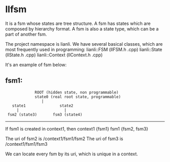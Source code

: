 # llfsm
It is a fsm whose states are tree structure.
A fsm has states which are composed by hierarchy format.
A fsm is also a state type, which can be a part of another fsm.

The project namespace is lianli. We have several basical classes, which are most frequently used in programming:
lianli::FSM  (llFSM.h .cpp)
lianli::State (llState.h .cpp)
lianli::Context (llContext.h .cpp)



It's an example of fsm below:

fsm1:
-------------------------------------------------------
                 ROOT (hidden state, non programmable) 
                 state0 (real root state, programmable)
                    |
       state1               state2   
         |                    |
     fsm2 (state3)       fsm3 (state4)
-------------------------------------------------------

If fsm1 is created in context1, then
context1 {fsm1}
fsm1 {fsm2, fsm3}

The uri of fsm2 is /context1/fsm1/fsm2
The uri of fsm3 is /context1/fsm1/fsm3

We can locate every fsm by its uri, which is unique in a context.
